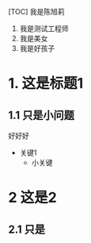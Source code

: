 [TOC]
我是陈旭莉
1. 我是测试工程师
2. 我是美女
3. 我是好孩子

# 1. 这是标题1
## 1.1 只是小问题
好好好
+ 关键1 
   + 小关键

# 2 这是2
## 2.1 只是

